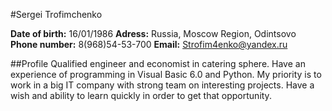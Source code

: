 #Sergei Trofimchenko

**Date of birth:** 16/01/1986 **Adress:** Russia, Moscow Region, Odintsovo 
**Phone number:** 8(968)54-53-700 **Email:** Strofim4enko@yandex.ru

##Profile
Qualified engineer and economist in catering sphere. Have an experience of programming in Visual Basic 6.0 and Python. My priority is to work in a big IT company with strong team on interesting projects.  Have a wish and ability to learn quickly in order to get that opportunity.

